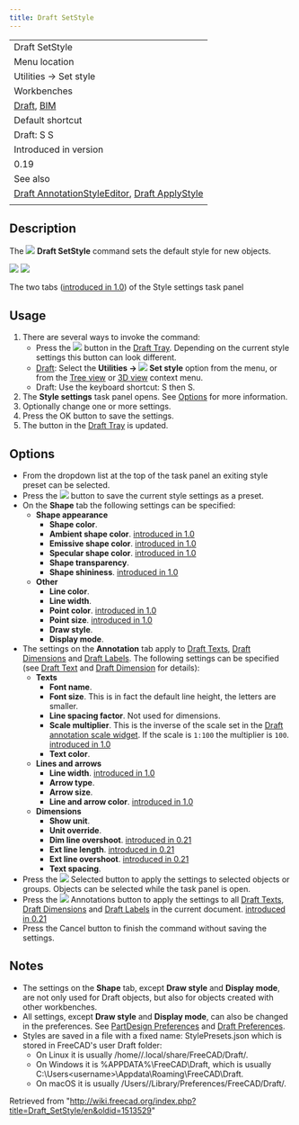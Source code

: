 ```yaml
---
title: Draft SetStyle
---
```


|                                                                                                                                                     |
| --------------------------------------------------------------------------------------------------------------------------------------------------- |
| Draft SetStyle                                                                                                                                      |
| Menu location                                                                                                                                       |
| Utilities → Set style                                                                                                                               |
| Workbenches                                                                                                                                         |
| [Draft](/Draft_Workbench "Draft Workbench"), [BIM](/BIM_Workbench "BIM Workbench")                                                                  |
| Default shortcut                                                                                                                                    |
| Draft: S S                                                                                                                                          |
| Introduced in version                                                                                                                               |
| 0.19                                                                                                                                                |
| See also                                                                                                                                            |
| [Draft AnnotationStyleEditor](/Draft_AnnotationStyleEditor "Draft AnnotationStyleEditor"), [Draft ApplyStyle](/Draft_ApplyStyle "Draft ApplyStyle") |
|                                                                                                                                                     |

## Description

The ![](/images/Draft_SetStyle.svg) **Draft SetStyle** command sets the default style for new objects.

![](/images/Draft_SetStyle_Taskpanel_Tab_Shape.png) ![](/images/Draft_SetStyle_Taskpanel_Tab_Annotation.png)

The two tabs ([introduced in 1.0](/Release_notes_1.0 "Release notes 1.0")) of the Style settings task panel

## Usage

1. There are several ways to invoke the command:
   - Press the ![](/images/Draft_tray_button_style.png) button in the [Draft Tray](/Draft_Tray "Draft Tray"). Depending on the current style settings this button can look different.
   - [Draft](/Draft_Workbench "Draft Workbench"): Select the **Utilities → ![](/images/Draft_SetStyle.svg) Set style** option from the menu, or from the [Tree view](/Tree_view "Tree view") or [3D view](/3D_view "3D view") context menu.
   - Draft: Use the keyboard shortcut: S then S.
2. The **Style settings** task panel opens. See [Options](#Options) for more information.
3. Optionally change one or more settings.
4. Press the OK button to save the settings.
5. The button in the [Draft Tray](/Draft_Tray "Draft Tray") is updated.

## Options

- From the dropdown list at the top of the task panel an exiting style preset can be selected.
- Press the ![](/images/Document-save.svg) button to save the current style settings as a preset.
- On the **Shape** tab the following settings can be specified:
  - **Shape appearance**
    - **Shape color**.
    - **Ambient shape color**. [introduced in 1.0](/Release_notes_1.0 "Release notes 1.0")
    - **Emissive shape color**. [introduced in 1.0](/Release_notes_1.0 "Release notes 1.0")
    - **Specular shape color**. [introduced in 1.0](/Release_notes_1.0 "Release notes 1.0")
    - **Shape transparency**.
    - **Shape shininess**. [introduced in 1.0](/Release_notes_1.0 "Release notes 1.0")
  - **Other**
    - **Line color**.
    - **Line width**.
    - **Point color**. [introduced in 1.0](/Release_notes_1.0 "Release notes 1.0")
    - **Point size**. [introduced in 1.0](/Release_notes_1.0 "Release notes 1.0")
    - **Draw style**.
    - **Display mode**.
- The settings on the **Annotation** tab apply to [Draft Texts](/Draft_Text "Draft Text"), [Draft Dimensions](/Draft_Dimension "Draft Dimension") and [Draft Labels](/Draft_Label "Draft Label"). The following settings can be specified (see [Draft Text](/Draft_Text#View "Draft Text") and [Draft Dimension](/Draft_Dimension#View "Draft Dimension") for details):
  - **Texts**
    - **Font name**.
    - **Font size**. This is in fact the default line height, the letters are smaller.
    - **Line spacing factor**. Not used for dimensions.
    - **Scale multiplier**. This is the inverse of the scale set in the [Draft annotation scale widget](/Draft_annotation_scale_widget "Draft annotation scale widget"). If the scale is `1:100` the multiplier is `100`. [introduced in 1.0](/Release_notes_1.0 "Release notes 1.0")
    - **Text color**.
  - **Lines and arrows**
    - **Line width**. [introduced in 1.0](/Release_notes_1.0 "Release notes 1.0")
    - **Arrow type**.
    - **Arrow size**.
    - **Line and arrow color**. [introduced in 1.0](/Release_notes_1.0 "Release notes 1.0")
  - **Dimensions**
    - **Show unit**.
    - **Unit override**.
    - **Dim line overshoot**. [introduced in 0.21](/Release_notes_0.21 "Release notes 0.21")
    - **Ext line length**. [introduced in 0.21](/Release_notes_0.21 "Release notes 0.21")
    - **Ext line overshoot**. [introduced in 0.21](/Release_notes_0.21 "Release notes 0.21")
    - **Text spacing**.
- Press the ![](/images/Draft_SetStyle.svg) Selected button to apply the settings to selected objects or groups. Objects can be selected while the task panel is open.
- Press the ![](/images/Draft_Text.svg) Annotations button to apply the settings to all [Draft Texts](/Draft_Text "Draft Text"), [Draft Dimensions](/Draft_Dimension "Draft Dimension") and [Draft Labels](/Draft_Label "Draft Label") in the current document. [introduced in 0.21](/Release_notes_0.21 "Release notes 0.21")
- Press the Cancel button to finish the command without saving the settings.

## Notes

- The settings on the **Shape** tab, except **Draw style** and **Display mode**, are not only used for Draft objects, but also for objects created with other workbenches.
- All settings, except **Draw style** and **Display mode**, can also be changed in the preferences. See [PartDesign Preferences](/PartDesign_Preferences#Shape_appearance "PartDesign Preferences") and [Draft Preferences](/Draft_Preferences#Texts_and_dimensions "Draft Preferences").
- Styles are saved in a file with a fixed name: StylePresets.json which is stored in FreeCAD's user Draft folder:
  - On Linux it is usually /home/<username>/.local/share/FreeCAD/Draft/.
  - On Windows it is %APPDATA%\FreeCAD\Draft\, which is usually C:\Users\<username>\Appdata\Roaming\FreeCAD\Draft\.
  - On macOS it is usually /Users/<username>/Library/Preferences/FreeCAD/Draft/.

Retrieved from "<http://wiki.freecad.org/index.php?title=Draft_SetStyle/en&oldid=1513529>"
